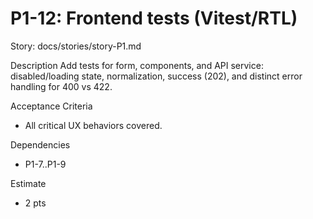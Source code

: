 # P1-12: Frontend tests (Vitest/RTL)

Story: docs/stories/story-P1.md

Description
Add tests for form, components, and API service: disabled/loading state, normalization, success (202), and distinct error handling for 400 vs 422.

Acceptance Criteria
- All critical UX behaviors covered.

Dependencies
- P1-7..P1-9

Estimate
- 2 pts
